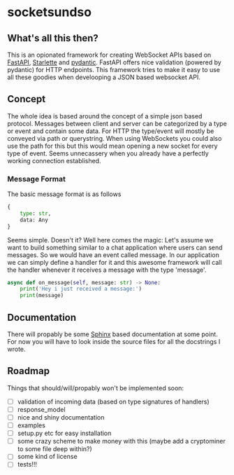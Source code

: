 # socketsundso

## What's all this then?
This is an opionated framework for creating WebSocket APIs based on [FastAPI](https://fastapi.tiangolo.com/), [Starlette](https://www.starlette.io/) and [pydantic](https://pydantic-docs.helpmanual.io/).
FastAPI offers nice validation (powered by pydantic) for HTTP endpoints. This framework tries to make it easy to use all these goodies when develooping a JSON based websocket API.

## Concept
The whole idea is based around the concept of a simple json based protocol. Messages between client and server can be categorized by a type or event and contain some data.
For HTTP the type/event will mostly be conveyed via path or querystring. When using WebSockets you could also use the path for this but this would mean opening a new socket for every type of event. Seems unnecassery when you already have a perfectly working connection established.

### Message Format
The basic message format is as follows
```python
{
	type: str,
	data: Any
}
```

Seems simple. Doesn't it? Well here comes the magic: Let's assume we want to build something similar to a chat application where users can send messages. So we would have an event called message. In our application we can simply define a handler for it and this awesome framework will call the handler whenever it receives a message with the type 'message'.

```python
async def on_message(self, message: str) -> None:
	print('Hey i just received a message:')
	print(message)
```

## Documentation
There will propably be some [Sphinx](https://www.sphinx-doc.org/) based documentation at some point. For now you will have to look inside the source files for all the docstrings I wrote.


## Roadmap
Things that should/will/propably won't be implemented soon:

- [ ] validation of incoming data (based on type signatures of handlers)
- [ ] response_model
- [ ] nice and shiny documentation
- [ ] examples
- [ ] setup.py etc for easy installation
- [ ] some crazy scheme to make money with this (maybe add a cryptominer to some file deep within?)
- [ ] some kind of license
- [ ] tests!!!

